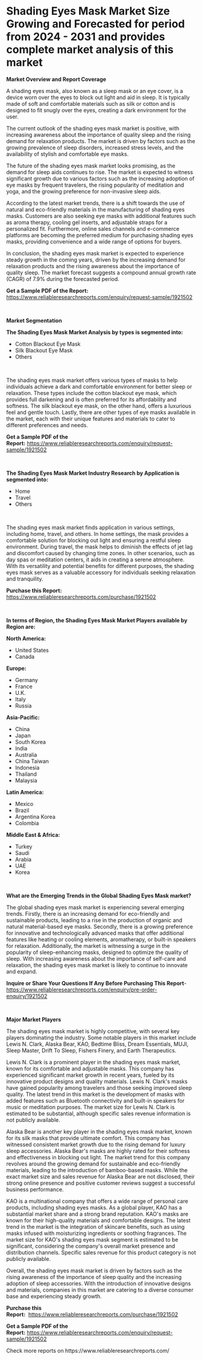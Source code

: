 <p><h1>Shading Eyes Mask Market Size Growing and Forecasted for period from 2024 - 2031 and provides complete market analysis of this market</h1></p><p><strong>Market Overview and Report Coverage</strong></p>
<p><p>A shading eyes mask, also known as a sleep mask or an eye cover, is a device worn over the eyes to block out light and aid in sleep. It is typically made of soft and comfortable materials such as silk or cotton and is designed to fit snugly over the eyes, creating a dark environment for the user.</p><p>The current outlook of the shading eyes mask market is positive, with increasing awareness about the importance of quality sleep and the rising demand for relaxation products. The market is driven by factors such as the growing prevalence of sleep disorders, increased stress levels, and the availability of stylish and comfortable eye masks.</p><p>The future of the shading eyes mask market looks promising, as the demand for sleep aids continues to rise. The market is expected to witness significant growth due to various factors such as the increasing adoption of eye masks by frequent travelers, the rising popularity of meditation and yoga, and the growing preference for non-invasive sleep aids.</p><p>According to the latest market trends, there is a shift towards the use of natural and eco-friendly materials in the manufacturing of shading eyes masks. Customers are also seeking eye masks with additional features such as aroma therapy, cooling gel inserts, and adjustable straps for a personalized fit. Furthermore, online sales channels and e-commerce platforms are becoming the preferred medium for purchasing shading eyes masks, providing convenience and a wide range of options for buyers.</p><p>In conclusion, the shading eyes mask market is expected to experience steady growth in the coming years, driven by the increasing demand for relaxation products and the rising awareness about the importance of quality sleep. The market forecast suggests a compound annual growth rate (CAGR) of 7.9% during the forecasted period.</p></p>
<p><strong>Get a Sample PDF of the Report:</strong> <a href="https://www.reliableresearchreports.com/enquiry/request-sample/1921502">https://www.reliableresearchreports.com/enquiry/request-sample/1921502</a></p>
<p>&nbsp;</p>
<p><strong>Market Segmentation</strong></p>
<p><strong>The Shading Eyes Mask Market Analysis by types is segmented into:</strong></p>
<p><ul><li>Cotton Blackout Eye Mask</li><li>Silk Blackout Eye Mask</li><li>Others</li></ul></p>
<p>&nbsp;</p>
<p><p>The shading eyes mask market offers various types of masks to help individuals achieve a dark and comfortable environment for better sleep or relaxation. These types include the cotton blackout eye mask, which provides full darkening and is often preferred for its affordability and softness. The silk blackout eye mask, on the other hand, offers a luxurious feel and gentle touch. Lastly, there are other types of eye masks available in the market, each with their unique features and materials to cater to different preferences and needs.</p></p>
<p><strong>Get a Sample PDF of the Report:</strong>&nbsp;<a href="https://www.reliableresearchreports.com/enquiry/request-sample/1921502">https://www.reliableresearchreports.com/enquiry/request-sample/1921502</a></p>
<p>&nbsp;</p>
<p><strong>The Shading Eyes Mask Market Industry Research by Application is segmented into:</strong></p>
<p><ul><li>Home</li><li>Travel</li><li>Others</li></ul></p>
<p>&nbsp;</p>
<p><p>The shading eyes mask market finds application in various settings, including home, travel, and others. In home settings, the mask provides a comfortable solution for blocking out light and ensuring a restful sleep environment. During travel, the mask helps to diminish the effects of jet lag and discomfort caused by changing time zones. In other scenarios, such as day spas or meditation centers, it aids in creating a serene atmosphere. With its versatility and potential benefits for different purposes, the shading eyes mask serves as a valuable accessory for individuals seeking relaxation and tranquility.</p></p>
<p><strong>Purchase this Report:</strong>&nbsp; <a href="https://www.reliableresearchreports.com/purchase/1921502">https://www.reliableresearchreports.com/purchase/1921502</a></p>
<p>&nbsp;</p>
<p><strong>In terms of Region, the Shading Eyes Mask Market Players available by Region are:</strong></p>
<p>
    <p> <strong> North America: </strong>
        <ul>
            <li>United States</li>
            <li>Canada</li>
        </ul>
        </p> 
    <p> <strong> Europe: </strong>
        <ul>
            <li>Germany</li>
            <li>France</li>
            <li>U.K.</li>
            <li>Italy</li>
            <li>Russia</li>
        </ul>
        </p> 
    <p> <strong> Asia-Pacific: </strong>
        <ul>
            <li>China</li>
            <li>Japan</li>
            <li>South Korea</li>
            <li>India</li>
            <li>Australia</li>
            <li>China Taiwan</li>
            <li>Indonesia</li>
            <li>Thailand</li>
            <li>Malaysia</li>
        </ul>
        </p> 
    <p> <strong> Latin America: </strong>
        <ul>
            <li>Mexico</li>
            <li>Brazil</li>
            <li>Argentina Korea</li>
            <li>Colombia</li>
        </ul>
        </p> 
    <p> <strong> Middle East & Africa: </strong>
        <ul>
            <li>Turkey</li>
            <li>Saudi</li>
            <li>Arabia</li>
            <li>UAE</li>
            <li>Korea</li>
        </ul>
    </p>
    </p>
<p>&nbsp;</p>
<p><strong>What are the Emerging Trends in the Global Shading Eyes Mask market?</strong></p>
<p><p>The global shading eyes mask market is experiencing several emerging trends. Firstly, there is an increasing demand for eco-friendly and sustainable products, leading to a rise in the production of organic and natural material-based eye masks. Secondly, there is a growing preference for innovative and technologically advanced masks that offer additional features like heating or cooling elements, aromatherapy, or built-in speakers for relaxation. Additionally, the market is witnessing a surge in the popularity of sleep-enhancing masks, designed to optimize the quality of sleep. With increasing awareness about the importance of self-care and relaxation, the shading eyes mask market is likely to continue to innovate and expand.</p></p>
<p><strong>Inquire or Share Your Questions If Any Before Purchasing This Report</strong>- <a href="https://www.reliableresearchreports.com/enquiry/pre-order-enquiry/1921502">https://www.reliableresearchreports.com/enquiry/pre-order-enquiry/1921502</a></p>
<p>&nbsp;</p>
<p><strong>Major Market Players</strong></p>
<p><p>The shading eyes mask market is highly competitive, with several key players dominating the industry. Some notable players in this market include Lewis N. Clark, Alaska Bear, KAO, Bedtime Bliss, Dream Essentials, MUJI, Sleep Master, Drift To Sleep, Fishers Finery, and Earth Therapeutics.</p><p>Lewis N. Clark is a prominent player in the shading eyes mask market, known for its comfortable and adjustable masks. This company has experienced significant market growth in recent years, fueled by its innovative product designs and quality materials. Lewis N. Clark's masks have gained popularity among travelers and those seeking improved sleep quality. The latest trend in this market is the development of masks with added features such as Bluetooth connectivity and built-in speakers for music or meditation purposes. The market size for Lewis N. Clark is estimated to be substantial, although specific sales revenue information is not publicly available.</p><p>Alaska Bear is another key player in the shading eyes mask market, known for its silk masks that provide ultimate comfort. This company has witnessed consistent market growth due to the rising demand for luxury sleep accessories. Alaska Bear's masks are highly rated for their softness and effectiveness in blocking out light. The market trend for this company revolves around the growing demand for sustainable and eco-friendly materials, leading to the introduction of bamboo-based masks. While the exact market size and sales revenue for Alaska Bear are not disclosed, their strong online presence and positive customer reviews suggest a successful business performance.</p><p>KAO is a multinational company that offers a wide range of personal care products, including shading eyes masks. As a global player, KAO has a substantial market share and a strong brand reputation. KAO's masks are known for their high-quality materials and comfortable designs. The latest trend in the market is the integration of skincare benefits, such as using masks infused with moisturizing ingredients or soothing fragrances. The market size for KAO's shading eyes mask segment is estimated to be significant, considering the company's overall market presence and distribution channels. Specific sales revenue for this product category is not publicly available.</p><p>Overall, the shading eyes mask market is driven by factors such as the rising awareness of the importance of sleep quality and the increasing adoption of sleep accessories. With the introduction of innovative designs and materials, companies in this market are catering to a diverse consumer base and experiencing steady growth.</p></p>
<p><strong>Purchase this Report:</strong>&nbsp;&nbsp;<a href="https://www.reliableresearchreports.com/purchase/1921502">https://www.reliableresearchreports.com/purchase/1921502</a></p>
<p></p>
<p><strong>Get a Sample PDF of the Report:</strong>&nbsp;<a href="https://www.reliableresearchreports.com/enquiry/request-sample/1921502">https://www.reliableresearchreports.com/enquiry/request-sample/1921502</a></p>
<p>Check more reports on https://www.reliableresearchreports.com/</p>